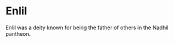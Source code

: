 # Enlil

<meta property="og:description" content="Enlil was a deity known for being the father of others in the Nadhil pantheon.">

Enlil was a deity known for being the father of others in the Nadhil pantheon.